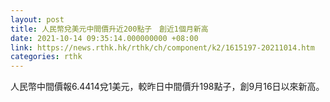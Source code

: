 ```yaml
---
layout: post
title: 人民幣兌美元中間價升近200點子　創近1個月新高
date: 2021-10-14 09:35:14.000000000 +08:00
link: https://news.rthk.hk/rthk/ch/component/k2/1615197-20211014.htm
categories: rthk
---
```


人民幣中間價報6.4414兌1美元，較昨日中間價升198點子，創9月16日以來新高。
